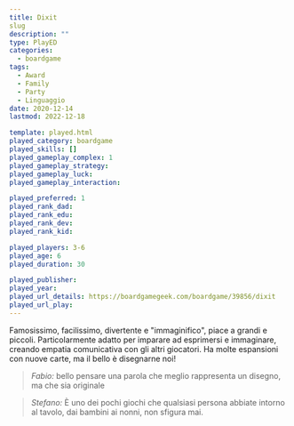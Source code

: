 ```yaml
---
title: Dixit
slug
description: ""
type: PlayED
categories:
  - boardgame
tags:
  - Award
  - Family
  - Party
  - Linguaggio
date: 2020-12-14
lastmod: 2022-12-18

template: played.html
played_category: boardgame
played_skills: []
played_gameplay_complex: 1
played_gameplay_strategy:
played_gameplay_luck:
played_gameplay_interaction:

played_preferred: 1
played_rank_dad: 
played_rank_edu:
played_rank_dev:
played_rank_kid: 

played_players: 3-6
played_age: 6
played_duration: 30

played_publisher: 
played_year: 
played_url_details: https://boardgamegeek.com/boardgame/39856/dixit
played_url_play: 
---
```


Famosissimo, facilissimo, divertente e "immaginifico", piace a grandi e piccoli.
Particolarmente adatto per imparare ad esprimersi e immaginare, creando empatia comunicativa con gli altri giocatori.
Ha molte espansioni con nuove carte, ma il bello è disegnarne noi!

> *Fabio:*
> bello pensare una parola che meglio rappresenta un disegno, ma che sia originale

> *Stefano:*
> È uno dei pochi giochi che qualsiasi persona abbiate intorno al tavolo, dai bambini ai nonni, non sfigura mai.


